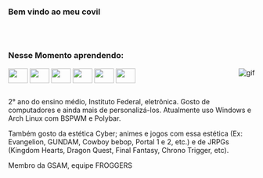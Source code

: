 ### Bem vindo ao meu covil

##

<div style="display: inline_block"><br>
  
###  Nesse Momento aprendendo:
 
  <img align="center" height="30" width="40" src="https://cdn.jsdelivr.net/gh/devicons/devicon/icons/arduino/arduino-original-wordmark.svg" />
  <img align="center" height="30" width="40" src="https://cdn.jsdelivr.net/gh/devicons/devicon/icons/bash/bash-original.svg" />
  <img align="center" height="30" width="40" src="https://cdn.jsdelivr.net/gh/devicons/devicon/icons/c/c-original.svg" />
  <img align="center" height="30" width="40" src="https://cdn.jsdelivr.net/gh/devicons/devicon/icons/linux/linux-original.svg" />
  <img align="center" height="30" width="40" src="https://cdn.jsdelivr.net/gh/devicons/devicon/icons/python/python-original.svg" />
  <img align="center" height="30" width="40" src="https://cdn.jsdelivr.net/gh/devicons/devicon/icons/javascript/javascript-original.svg" />
  <img align="right" alt="gif" src=https://64.media.tumblr.com/ca3a2c7f4995966dead2e99b9d7c521c/82dbee90ee4e99d5-be/s540x810/13f72c381fa3928d22e663a61a80dc18581e54bf.gif>
         
 </div>
 
 ##
 
2° ano do ensino médio, Instituto Federal, eletrônica. Gosto de computadores e ainda mais de personalizá-los. Atualmente uso Windows e Arch Linux com BSPWM e Polybar. 

Também gosto da estética Cyber; animes e jogos com essa estética (Ex: Evangelion, GUNDAM, Cowboy bebop, Portal 1 e 2, etc.) e de JRPGs (Kingdom Hearts, Dragon Quest, Final Fantasy, Chrono Trigger, etc). 

Membro da GSAM, equipe FROGGERS
